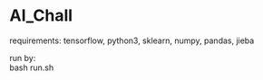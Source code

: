 # AI_Chall
requirements: tensorflow, python3, sklearn, numpy, pandas, jieba  

run by:  
bash run.sh
